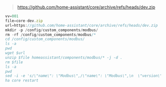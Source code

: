 > https://github.com/home-assistant/core/archive/refs/heads/dev.zip

```js
vv=001
file=core-dev.zip
url=https://github.com/home-assistant/core/archive/refs/heads/dev.zip
mkdir -p /config/custom_components/modbus/
rm -rf /config/custom_components/modbus/*
cd /config/custom_components/modbus/
ls -a
pwd
wget $url
unzip $file homeassistant/components/modbus/* -j -d .
rm $file
ls -a
pwd
sed -i -e 's/\"name\": \"Modbus\",/\"name\": \"Modbus\",\n  \"version\": \"'${vv}'\",/g' manifest.json
ha core restart
```
